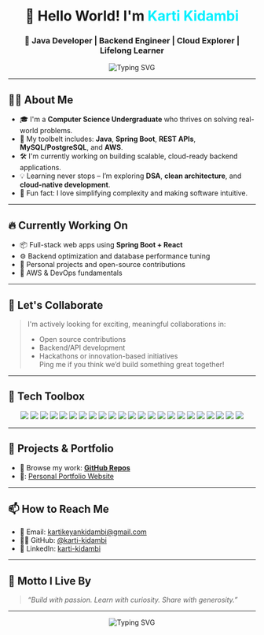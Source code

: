 <h1 align="center">👋 Hello World! I'm <span style="color:#00F0FF">Karti Kidambi</span></h1>
<h3 align="center">🚀 Java Developer | Backend Engineer | Cloud Explorer | Lifelong Learner</h3>

<p align="center">
  <img src="https://readme-typing-svg.demolab.com?font=Fira+Code&size=22&pause=1000&color=00F0FF&center=true&vCenter=true&multiline=true&width=600&height=100&lines=Java+%7C+Spring+Boot+%7C+Web+Development;Passionate+about+Clean+Code+%26+Architecture;Exploring+Cloud%2C+DevOps%2C+and+Microservices;Always+Learning+Something+New!" alt="Typing SVG" />
</p>

---

## 👨‍💻 About Me

- 🎓 I'm a **Computer Science Undergraduate** who thrives on solving real-world problems.
- 🔧 My toolbelt includes: **Java**, **Spring Boot**, **REST APIs**, **MySQL/PostgreSQL**, and **AWS**.
- 🛠️ I'm currently working on building scalable, cloud-ready backend applications.
- 💡 Learning never stops – I’m exploring **DSA**, **clean architecture**, and **cloud-native development**.
- 💬 Fun fact: I love simplifying complexity and making software intuitive.

---

## 🔥 Currently Working On

- 📦 Full-stack web apps using **Spring Boot + React**
- ⚙️ Backend optimization and database performance tuning
- 🧪 Personal projects and open-source contributions
- 🌱 AWS & DevOps fundamentals

---

## 🤝 Let's Collaborate

> I'm actively looking for exciting, meaningful collaborations in:
> - Open source contributions  
> - Backend/API development  
> - Hackathons or innovation-based initiatives  
> Ping me if you think we’d build something great together!

---

## 🧰 Tech Toolbox

<p align="center">
  <img src="https://img.shields.io/badge/Java-007396?style=flat-square&logo=java&logoColor=white" />
  <img src="https://img.shields.io/badge/JavaScript-F7DF1E?style=flat-square&logo=javascript&logoColor=black" />
  <img src="https://img.shields.io/badge/Spring%20Boot-6DB33F?style=flat-square&logo=springboot&logoColor=white" />
  <img src="https://img.shields.io/badge/Hibernate-59666C?style=flat-square&logo=hibernate&logoColor=white" />
  <img src="https://img.shields.io/badge/Maven-C71A36?style=flat-square&logo=apachemaven&logoColor=white" />
  <img src="https://img.shields.io/badge/Jenkins-D24939?style=flat-square&logo=jenkins&logoColor=white" />
  <img src="https://img.shields.io/badge/Docker-2496ED?style=flat-square&logo=docker&logoColor=white" />
  <img src="https://img.shields.io/badge/Terraform-7B42BC?style=flat-square&logo=terraform&logoColor=white" />
  <img src="https://img.shields.io/badge/AWS-232F3E?style=flat-square&logo=amazonaws&logoColor=white" />
  <img src="https://img.shields.io/badge/REST%20API-005571?style=flat-square&logo=fastapi&logoColor=white" />
  <img src="https://img.shields.io/badge/WebSockets-8E44AD?style=flat-square&logo=websocket&logoColor=white" />
  <img src="https://img.shields.io/badge/MySQL-4479A1?style=flat-square&logo=mysql&logoColor=white" />
  <img src="https://img.shields.io/badge/PostgreSQL-336791?style=flat-square&logo=postgresql&logoColor=white" />
  <img src="https://img.shields.io/badge/JPA-6E4C13?style=flat-square&logo=hibernate&logoColor=white" />
  <img src="https://img.shields.io/badge/GitHub-181717?style=flat-square&logo=github&logoColor=white" />
  <img src="https://img.shields.io/badge/Postman-FF6C37?style=flat-square&logo=postman&logoColor=white" />
  <img src="https://img.shields.io/badge/IntelliJ%20IDEA-000000?style=flat-square&logo=intellijidea&logoColor=white" />
  <img src="https://img.shields.io/badge/VS%20Code-007ACC?style=flat-square&logo=visualstudiocode&logoColor=white" />
  <img src="https://img.shields.io/badge/Linux-FCC624?style=flat-square&logo=linux&logoColor=black" />
  <img src="https://img.shields.io/badge/Ubuntu-E95420?style=flat-square&logo=ubuntu&logoColor=white" />
  <img src="https://img.shields.io/badge/Communication-9B59B6?style=flat-square&logo=googlechat&logoColor=white" />
  <img src="https://img.shields.io/badge/Problem%20Solving-2ECC71?style=flat-square&logo=hackerrank&logoColor=white" />
  <img src="https://img.shields.io/badge/Project%20Management-34495E?style=flat-square&logo=trello&logoColor=white" />
</p>

---

## 💼 Projects & Portfolio

- 🔗 Browse my work: [**GitHub Repos**](https://github.com/karti-kidambi)
- 💼: [Personal Portfolio Website](https://www.kartikidambi.site/)

---

## 📫 How to Reach Me

- 📧 Email: kartikeyankidambi@gmail.com  
- 🧑‍💻 GitHub: [@karti-kidambi](https://github.com/karti-kidambi)  
- 🔗 LinkedIn: [karti-kidambi](https://www.linkedin.com/in/karti-kidambi)

---

## 🧠 Motto I Live By

> *“Build with passion. Learn with curiosity. Share with generosity.”*

---

<p align="center">
  <img src="https://readme-typing-svg.herokuapp.com?font=Fira+Code&size=20&pause=1000&color=F76C6C&center=true&vCenter=true&multiline=true&width=500&lines=Thanks+for+visiting+my+profile!;Let's+code+something+great+together+💻" alt="Typing SVG" />
</p>

